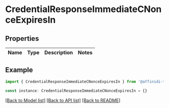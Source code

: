 # CredentialResponseImmediateCNonceExpiresIn

## Properties

| Name | Type | Description | Notes |
| ---- | ---- | ----------- | ----- |

## Example

```typescript
import { CredentialResponseImmediateCNonceExpiresIn } from '@affinidi-tdk/credential-issuance-client'

const instance: CredentialResponseImmediateCNonceExpiresIn = {}
```

[[Back to Model list]](../README.md#documentation-for-models) [[Back to API list]](../README.md#documentation-for-api-endpoints) [[Back to README]](../README.md)
